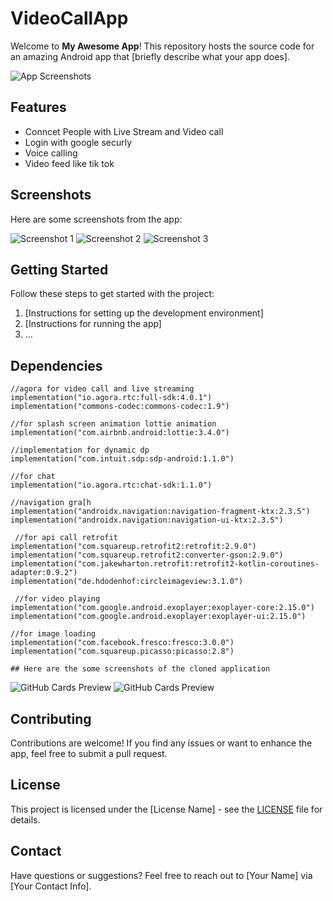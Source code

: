 # VideoCallApp

Welcome to **My Awesome App**! This repository hosts the source code for an amazing Android app that [briefly describe what your app does].

![App Screenshots](screenshots.png)

## Features

- Conncet People with Live Stream and Video call
- Login with google securly
- Voice calling
- Video feed like tik tok

## Screenshots

Here are some screenshots from the app:

![Screenshot 1](/screenshots/screenshot1.png)
![Screenshot 2](/screenshots/screenshot2.png)
![Screenshot 3](/screenshots/screenshot3.png)

## Getting Started

Follow these steps to get started with the project:

1. [Instructions for setting up the development environment]
2. [Instructions for running the app]
3. ...

## Dependencies

    //agora for video call and live streaming
    implementation("io.agora.rtc:full-sdk:4.0.1")
    implementation("commons-codec:commons-codec:1.9")

    //for splash screen animation lottie animation
    implementation("com.airbnb.android:lottie:3.4.0")

    //implementation for dynamic dp
    implementation("com.intuit.sdp:sdp-android:1.1.0")

    //for chat
    implementation("io.agora.rtc:chat-sdk:1.1.0")

    //navigation gra[h
    implementation("androidx.navigation:navigation-fragment-ktx:2.3.5")
    implementation("androidx.navigation:navigation-ui-ktx:2.3.5")

     //for api call retrofit
    implementation("com.squareup.retrofit2:retrofit:2.9.0")
    implementation("com.squareup.retrofit2:converter-gson:2.9.0")
    implementation("com.jakewharton.retrofit:retrofit2-kotlin-coroutines-adapter:0.9.2")
    implementation("de.hdodenhof:circleimageview:3.1.0")

     //for video playing
    implementation("com.google.android.exoplayer:exoplayer-core:2.15.0")
    implementation("com.google.android.exoplayer:exoplayer-ui:2.15.0")

    //for image loading
    implementation("com.facebook.fresco:fresco:3.0.0")
    implementation("com.squareup.picasso:picasso:2.8")

    ## Here are the some screenshots of the cloned application

![GitHub Cards Preview](https://firebasestorage.googleapis.com/v0/b/snapchat-f2264.appspot.com/o/Untitled%20design%20(10).png?alt=media&token=7f964f75-90e9-4807-ba4c-92ee1edfea62)
![GitHub Cards Preview](https://firebasestorage.googleapis.com/v0/b/snapchat-f2264.appspot.com/o/Untitled%20design%20(11).png?alt=media&token=b2d77b36-3019-482e-a37e-e25f0d62a45b)

## Contributing

Contributions are welcome! If you find any issues or want to enhance the app, feel free to submit a pull request.

## License

This project is licensed under the [License Name] - see the [LICENSE](LICENSE) file for details.

## Contact

Have questions or suggestions? Feel free to reach out to [Your Name] via [Your Contact Info].
